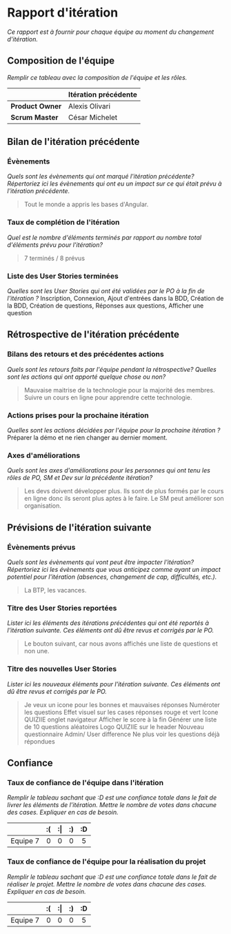 # Rapport d'itération  
*Ce rapport est à fournir pour chaque équipe au moment du changement d'itération.*

## Composition de l'équipe 
*Remplir ce tableau avec la composition de l'équipe et les rôles.*

|  &nbsp;                 | Itération précédente     |
| -------------           |-------------             |
| **Product Owner**       | Alexis Olivari                       |
| **Scrum Master**        | César Michelet                       |

## Bilan de l'itération précédente  
### Évènements 
*Quels sont les évènements qui ont marqué l'itération précédente? Répertoriez ici les évènements qui ont eu un impact sur ce qui était prévu à l'itération précédente.*
> Tout le monde a appris les bases d'Angular.


### Taux de complétion de l'itération  
*Quel est le nombre d'éléments terminés par rapport au nombre total d'éléments prévu pour l'itération?*
> 7 terminés / 8 prévus 


### Liste des User Stories terminées
*Quelles sont les User Stories qui ont été validées par le PO à la fin de l'itération ?*
Inscription, Connexion, Ajout d'entrées dans la BDD, Création de la BDD, Création de questions, Réponses aux questions, Afficher une question
## Rétrospective de l'itération précédente
  
### Bilans des retours et des précédentes actions 
*Quels sont les retours faits par l'équipe pendant la rétrospective? Quelles sont les actions qui ont apporté quelque chose ou non?*
> Mauvaise maitrise de la technologie pour la majorité des membres. Suivre un cours en ligne pour apprendre cette technologie.

### Actions prises pour la prochaine itération
*Quelles sont les actions décidées par l'équipe pour la prochaine itération ?*
 Préparer la démo et ne rien changer au dernier moment.

### Axes d'améliorations 
*Quels sont les axes d'améliorations pour les personnes qui ont tenu les rôles de PO, SM et Dev sur la précédente itération?*
> Les devs doivent développer plus. Ils sont de plus formés par le cours en ligne donc ils seront plus aptes à le faire.
 Le SM peut améliorer son organisation.

## Prévisions de l'itération suivante  
### Évènements prévus  
*Quels sont les évènements qui vont peut être impacter l'itération? Répertoriez ici les évènements que vous anticipez comme ayant un impact potentiel pour l'itération (absences, changement de cap, difficultés, etc.).*
> La BTP, les vacances.

### Titre des User Stories reportées  
*Lister ici les éléments des itérations précédentes qui ont été reportés à l'itération suivante. Ces éléments ont dû être revus et corrigés par le PO.*
> Le bouton suivant, car nous avons affichés une liste de questions et non une.

### Titre des nouvelles User Stories  
*Lister ici les nouveaux éléments pour l'itération suivante. Ces éléments ont dû être revus et corrigés par le PO.*
> Je veux un icone pour les bonnes et mauvaises réponses
> Numéroter les questions
> Effet visuel sur les cases réponses rouge et vert
> Icone QUIZIIE onglet navigateur
> Afficher le score à la fin
> Générer une liste de 10 questions aléatoires
> Logo QUIZIIE sur le header
> Nouveau questionnaire
> Admin/ User difference
> Ne plus voir les questions déjà répondues

## Confiance 
### Taux de confiance de l'équipe dans l'itération  
*Remplir le tableau sachant que :D est une confiance totale dans le fait de livrer les éléments de l'itération. Mettre le nombre de votes dans chacune des cases. Expliquer en cas de besoin.*

|          	| :( 	| :&#124; 	| :) 	| :D 	|
|:--------:	|:----:	|:----:	    |:----:	|:----:	|
| Equipe 7 	|  0 	|   0	    |   0	|  5 	|

### Taux de confiance de l'équipe pour la réalisation du projet 
*Remplir le tableau sachant que :D est une confiance totale dans le fait de réaliser le projet. Mettre le nombre de votes dans chacune des cases. Expliquer en cas de besoin.*

|          	| :( 	| :&#124; 	| :) 	| :D 	|
|:--------:	|:----:	|:----:	    |:----:	|:----:	|
| Equipe 7 	|  0 	|  0 	    |  0 	|  5 	|

 
 
